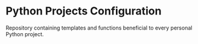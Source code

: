 # Python Projects Configuration
Repository containing templates and functions beneficial to every personal Python project.